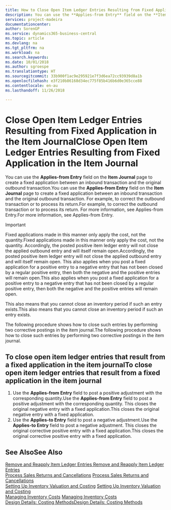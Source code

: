 ```yaml
---
title: How to Close Open Item Ledger Entries Resulting from Fixed Application in the Item Journal | Microsoft Docs
description: You can use the **Applies-from Entry** field on the **Item Journal** page to create a fixed application between an inbound transaction and the original outbound transaction. For example, to correct the outbound transaction or to process its return.
services: project-madeira
documentationcenter: 
author: SorenGP
ms.service: dynamics365-business-central
ms.topic: article
ms.devlang: na
ms.tgt_pltfrm: na
ms.workload: na
ms.search.keywords: 
ms.date: 10/01/2018
ms.author: sgroespe
ms.translationtype: HT
ms.sourcegitcommit: 33b900f1ac9e295921e7f3d6ea72cc93939d8a1b
ms.openlocfilehash: e3f210b86168d34ec775f85b416b6d0e365cce88
ms.contentlocale: en-au
ms.lasthandoff: 11/26/2018

---
```

# <a name="close-open-item-ledger-entries-resulting-from-fixed-application-in-the-item-journal"></a><span data-ttu-id="d533a-104">Close Open Item Ledger Entries Resulting from Fixed Application in the Item Journal</span><span class="sxs-lookup"><span data-stu-id="d533a-104">Close Open Item Ledger Entries Resulting from Fixed Application in the Item Journal</span></span>
<span data-ttu-id="d533a-105">You can use the **Applies-from Entry** field on the **Item Journal** page to create a fixed application between an inbound transaction and the original outbound transaction.</span><span class="sxs-lookup"><span data-stu-id="d533a-105">You can use the **Applies-from Entry** field on the **Item Journal** page to create a fixed application between an inbound transaction and the original outbound transaction.</span></span> <span data-ttu-id="d533a-106">For example, to correct the outbound transaction or to process its return.</span><span class="sxs-lookup"><span data-stu-id="d533a-106">For example, to correct the outbound transaction or to process its return.</span></span> <span data-ttu-id="d533a-107">For more information, see Applies-from Entry.</span><span class="sxs-lookup"><span data-stu-id="d533a-107">For more information, see Applies-from Entry.</span></span>  

> [!IMPORTANT]  
>  <span data-ttu-id="d533a-108">Fixed applications made in this manner only apply the cost, not the quantity.</span><span class="sxs-lookup"><span data-stu-id="d533a-108">Fixed applications made in this manner only apply the cost, not the quantity.</span></span> <span data-ttu-id="d533a-109">Accordingly, the posted positive item ledger entry will not close the applied outbound entry and will itself remain open.</span><span class="sxs-lookup"><span data-stu-id="d533a-109">Accordingly, the posted positive item ledger entry will not close the applied outbound entry and will itself remain open.</span></span> <span data-ttu-id="d533a-110">This also applies when you post a fixed application for a positive entry to a negative entry that has not been closed by a regular positive entry, then both the negative and the positive entries will remain open.</span><span class="sxs-lookup"><span data-stu-id="d533a-110">This also applies when you post a fixed application for a positive entry to a negative entry that has not been closed by a regular positive entry, then both the negative and the positive entries will remain open.</span></span>  
>   
>  <span data-ttu-id="d533a-111">This also means that you cannot close an inventory period if such an entry exists.</span><span class="sxs-lookup"><span data-stu-id="d533a-111">This also means that you cannot close an inventory period if such an entry exists.</span></span>  

<span data-ttu-id="d533a-112">The following procedure shows how to close such entries by performing two corrective postings in the item journal.</span><span class="sxs-lookup"><span data-stu-id="d533a-112">The following procedure shows how to close such entries by performing two corrective postings in the item journal.</span></span>  

## <a name="to-close-open-item-ledger-entries-that-result-from-a-fixed-application-in-the-item-journal"></a><span data-ttu-id="d533a-113">To close open item ledger entries that result from a fixed application in the item journal</span><span class="sxs-lookup"><span data-stu-id="d533a-113">To close open item ledger entries that result from a fixed application in the item journal</span></span>  

1.  <span data-ttu-id="d533a-114">Use the **Applies-from Entry** field to post a positive adjustment with the corresponding quantity.</span><span class="sxs-lookup"><span data-stu-id="d533a-114">Use the **Applies-from Entry** field to post a positive adjustment with the corresponding quantity.</span></span> <span data-ttu-id="d533a-115">This closes the original negative entry with a fixed application.</span><span class="sxs-lookup"><span data-stu-id="d533a-115">This closes the original negative entry with a fixed application.</span></span>  
2.  <span data-ttu-id="d533a-116">Use the **Applies-to Entry** field to post a negative adjustment.</span><span class="sxs-lookup"><span data-stu-id="d533a-116">Use the **Applies-to Entry** field to post a negative adjustment.</span></span> <span data-ttu-id="d533a-117">This closes the original corrective positive entry with a fixed application.</span><span class="sxs-lookup"><span data-stu-id="d533a-117">This closes the original corrective positive entry with a fixed application.</span></span>  

## <a name="see-also"></a><span data-ttu-id="d533a-118">See Also</span><span class="sxs-lookup"><span data-stu-id="d533a-118">See Also</span></span>  
[<span data-ttu-id="d533a-119"> Remove and Reapply Item Ledger Entries</span><span class="sxs-lookup"><span data-stu-id="d533a-119"> Remove and Reapply Item Ledger Entries</span></span>](finance-how-to-remove-and-reapply-item-entries.md)  
 <span data-ttu-id="d533a-120">[Process Sales Returns and Cancellations](sales-how-process-sales-returns-cancellations.md) </span><span class="sxs-lookup"><span data-stu-id="d533a-120">[Process Sales Returns and Cancellations](sales-how-process-sales-returns-cancellations.md) </span></span>  
 <span data-ttu-id="d533a-121">[Setting Up Inventory Valuation and Costing](finance-set-up-inventory-valuation-and-costing.md) </span><span class="sxs-lookup"><span data-stu-id="d533a-121">[Setting Up Inventory Valuation and Costing](finance-set-up-inventory-valuation-and-costing.md) </span></span>  
 <span data-ttu-id="d533a-122">[Managing Inventory Costs](finance-manage-inventory-costs.md) </span><span class="sxs-lookup"><span data-stu-id="d533a-122">[Managing Inventory Costs](finance-manage-inventory-costs.md) </span></span>  
 [<span data-ttu-id="d533a-123">Design Details: Costing Methods</span><span class="sxs-lookup"><span data-stu-id="d533a-123">Design Details: Costing Methods</span></span>](design-details-costing-methods.md)

